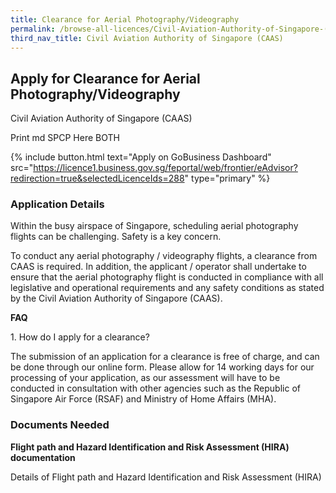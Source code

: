 ```yaml
---
title: Clearance for Aerial Photography/Videography
permalink: /browse-all-licences/Civil-Aviation-Authority-of-Singapore-(CAAS)/Clearance-for-Aerial-Photography-Videography
third_nav_title: Civil Aviation Authority of Singapore (CAAS)
---
```


## Apply for Clearance for Aerial Photography/Videography

Civil Aviation Authority of Singapore (CAAS)

Print md SPCP Here BOTH

{% include button.html text="Apply on GoBusiness Dashboard" src="https://licence1.business.gov.sg/feportal/web/frontier/eAdvisor?redirection=true&selectedLicenceIds=288" type="primary" %}

### Application Details

<p>Within the busy airspace of Singapore, scheduling aerial photography flights can be challenging. Safety is a key concern.</p>
<p>To conduct any aerial photography / videography flights, a clearance from CAAS is required. In addition, the applicant / operator shall undertake to ensure that the aerial photography flight is conducted in compliance with all legislative and operational requirements and any safety conditions as stated by the Civil Aviation Authority of Singapore (CAAS).</p>
<p><strong>FAQ</strong></p>
<p>1. How do I apply for a clearance?</p>
<p>The submission of an application for a clearance is free of charge, and can be done through our online form. Please allow for 14 working days for our processing of your application, as our assessment will have to be conducted in consultation with other agencies such as the Republic of Singapore Air Force (RSAF) and Ministry of Home Affairs (MHA).</p>

### Documents Needed

<p><strong>Flight path and Hazard Identification and Risk Assessment (HIRA) documentation</strong></p>
<p>Details of Flight path and Hazard Identification and Risk Assessment (HIRA)</p>

